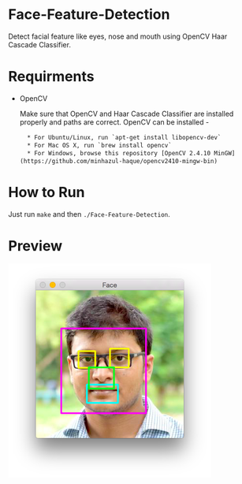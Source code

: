 # Face-Feature-Detection

Detect facial feature like eyes, nose and mouth using OpenCV Haar Cascade Classifier.

# Requirments

* OpenCV

    Make sure that OpenCV and Haar Cascade Classifier are installed properly and paths are correct.
    OpenCV can be installed -
    
        * For Ubuntu/Linux, run `apt-get install libopencv-dev`
        * For Mac OS X, run `brew install opencv`
        * For Windows, browse this repository [OpenCV 2.4.10 MinGW](https://github.com/minhazul-haque/opencv2410-mingw-bin)

# How to Run

Just run `make` and then `./Face-Feature-Detection`.

# Preview

![Preview](preview.png)